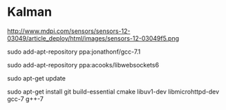 # Kalman

http://www.mdpi.com/sensors/sensors-12-03049/article_deploy/html/images/sensors-12-03049f5.png



sudo add-apt-repository ppa:jonathonf/gcc-7.1

sudo add-apt-repository ppa:acooks/libwebsockets6

sudo apt-get update

sudo apt-get install git build-essential cmake libuv1-dev libmicrohttpd-dev gcc-7 g++-7


